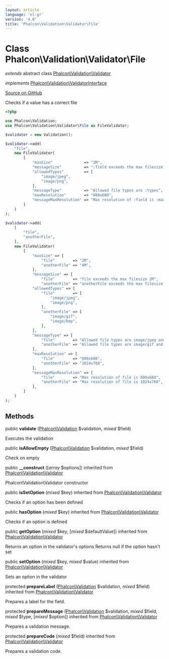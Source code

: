 ```yaml
---
layout: article
language: 'el-gr'
version: '4.0'
title: 'Phalcon\Validation\Validator\File'
---
```


# Class **Phalcon\Validation\Validator\File**

*extends* abstract class [Phalcon\Validation\Validator](/4.0/en/api/Phalcon_Validation_Validator)

*implements* [Phalcon\Validation\ValidatorInterface](/4.0/en/api/Phalcon_Validation_ValidatorInterface)

<a href="https://github.com/phalcon/cphalcon/tree/v4.0.0/phalcon/validation/validator/file.zep" class="btn btn-default btn-sm">Source on GitHub</a>

Checks if a value has a correct file

```php
<?php

use Phalcon\Validation;
use Phalcon\Validation\Validator\File as FileValidator;

$validator = new Validation();

$validator->add(
    "file",
    new FileValidator(
        [
            "maxSize"              => "2M",
            "messageSize"          => ":field exceeds the max filesize (:max)",
            "allowedTypes"         => [
                "image/jpeg",
                "image/png",
            ],
            "messageType"          => "Allowed file types are :types",
            "maxResolution"        => "800x600",
            "messageMaxResolution" => "Max resolution of :field is :max",
        ]
    )
);

$validator->add(
    [
        "file",
        "anotherFile",
    ],
    new FileValidator(
        [
            "maxSize" => [
                "file"        => "2M",
                "anotherFile" => "4M",
            ],
            "messageSize" => [
                "file"        => "file exceeds the max filesize 2M",
                "anotherFile" => "anotherFile exceeds the max filesize 4M",
            "allowedTypes" => [
                "file"        => [
                    "image/jpeg",
                    "image/png",
                ],
                "anotherFile" => [
                    "image/gif",
                    "image/bmp",
                ],
            ],
            "messageType" => [
                "file"        => "Allowed file types are image/jpeg and image/png",
                "anotherFile" => "Allowed file types are image/gif and image/bmp",
            ],
            "maxResolution" => [
                "file"        => "800x600",
                "anotherFile" => "1024x768",
            ],
            "messageMaxResolution" => [
                "file"        => "Max resolution of file is 800x600",
                "anotherFile" => "Max resolution of file is 1024x768",
            ],
        ]
    )
);

```

## Methods

public **validate** ([Phalcon\Validation](/4.0/en/api/Phalcon_Validation) $validation, *mixed* $field)

Executes the validation

public **isAllowEmpty** ([Phalcon\Validation](/4.0/en/api/Phalcon_Validation) $validation, *mixed* $field)

Check on empty

public **__construct** ([*array* $options]) inherited from [Phalcon\Validation\Validator](/4.0/en/api/Phalcon_Validation_Validator)

Phalcon\Validation\Validator constructor

public **isSetOption** (*mixed* $key) inherited from [Phalcon\Validation\Validator](/4.0/en/api/Phalcon_Validation_Validator)

Checks if an option has been defined

public **hasOption** (*mixed* $key) inherited from [Phalcon\Validation\Validator](/4.0/en/api/Phalcon_Validation_Validator)

Checks if an option is defined

public **getOption** (*mixed* $key, [*mixed* $defaultValue]) inherited from [Phalcon\Validation\Validator](/4.0/en/api/Phalcon_Validation_Validator)

Returns an option in the validator's options Returns null if the option hasn't set

public **setOption** (*mixed* $key, *mixed* $value) inherited from [Phalcon\Validation\Validator](/4.0/en/api/Phalcon_Validation_Validator)

Sets an option in the validator

protected **prepareLabel** ([Phalcon\Validation](/4.0/en/api/Phalcon_Validation) $validation, *mixed* $field) inherited from [Phalcon\Validation\Validator](/4.0/en/api/Phalcon_Validation_Validator)

Prepares a label for the field.

protected **prepareMessage** ([Phalcon\Validation](/4.0/en/api/Phalcon_Validation) $validation, *mixed* $field, *mixed* $type, [*mixed* $option]) inherited from [Phalcon\Validation\Validator](/4.0/en/api/Phalcon_Validation_Validator)

Prepares a validation message.

protected **prepareCode** (*mixed* $field) inherited from [Phalcon\Validation\Validator](/4.0/en/api/Phalcon_Validation_Validator)

Prepares a validation code.